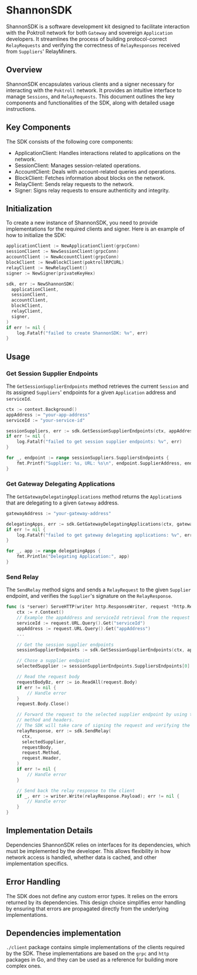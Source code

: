 # ShannonSDK
ShannonSDK is a software development kit designed to facilitate interaction with
the Poktroll network for both `Gateway` and sovereign `Application` developers.
It streamlines the process of building protocol-correct `RelayRequests` and
verifying the correctness of `RelayResponses` received from `Suppliers`' RelayMiners.

## Overview
ShannonSDK encapsulates various clients and a signer necessary for interacting
with the `Poktroll` network. It provides an intuitive interface to manage `Sessions`,
and `RelayRequests`.
This document outlines the key components and functionalities of the SDK, along
with detailed usage instructions.

## Key Components
The SDK consists of the following core components:

* ApplicationClient: Handles interactions related to applications on the network.
* SessionClient: Manages session-related operations.
* AccountClient: Deals with account-related queries and operations.
* BlockClient: Fetches information about blocks on the network.
* RelayClient: Sends relay requests to the network.
* Signer: Signs relay requests to ensure authenticity and integrity.

## Initialization
To create a new instance of ShannonSDK, you need to provide implementations for
the required clients and signer. Here is an example of how to initialize the SDK:

```go
applicationClient := NewApplicationClient(grpcConn)
sessionClient := NewSessionClient(grpcConn)
accountClient := NewAccountClient(grpcConn)
blockClient := NewBlockClient(poktrollRPCURL)
relayClient := NewRelayClient()
signer := NewSigner(privateKeyHex)

sdk, err := NewShannonSDK(
  applicationClient,
  sessionClient,
  accountClient,
  blockClient,
  relayClient,
  signer,
)
if err != nil {
    log.Fatalf("failed to create ShannonSDK: %v", err)
}
```

## Usage

### Get Session Supplier Endpoints
The `GetSessionSupplierEndpoints` method retrieves the current `Session` and its
assigned `Suppliers`' endpoints for a given `Application` address and `serviceId`.

```go
ctx := context.Background()
appAddress := "your-app-address"
serviceId := "your-service-id"

sessionSuppliers, err := sdk.GetSessionSupplierEndpoints(ctx, appAddress, serviceId)
if err != nil {
    log.Fatalf("failed to get session supplier endpoints: %v", err)
}

for _, endpoint := range sessionSuppliers.SuppliersEndpoints {
    fmt.Printf("Supplier: %s, URL: %s\n", endpoint.SupplierAddress, endpoint.Url)
}
```

### Get Gateway Delegating Applications
The `GetGatewayDelegatingApplications` method returns the `Application`s that are
delegating to a given `Gateway` address.

```go
gatewayAddress := "your-gateway-address"

delegatingApps, err := sdk.GetGatewayDelegatingApplications(ctx, gatewayAddress)
if err != nil {
    log.Fatalf("failed to get gateway delegating applications: %v", err)
}

for _, app := range delegatingApps {
    fmt.Println("Delegating Application:", app)
}
```

### Send Relay
The `SendRelay` method signs and sends a `RelayRequest` to the given `Supplier` endpoint,
and verifies the `Supplier`'s signature on the `RelayResponse`.

```go
func (s *server) ServeHTTP(writer http.ResponseWriter, request *http.Request) {
    ctx := r.Context()
    // Example the appAddress and serviceId retrieval from the request
    serviceId := request.URL.Query().Get("serviceId")
    appAddress := request.URL.Query().Get("appAddress")
    ...

    // Get the session supplier endpoints
    sessionSupplierEndpoints := sdk.GetSessionSupplierEndpoints(ctx, appAddress, serviceId)

    // Chose a supplier endpoint
    selectedSupplier := sessionSupplierEndpoints.SuppliersEndpoints[0]

    // Read the request body
    requestBodyBz, err := io.ReadAll(request.Body)
    if err != nil {
        // Handle error
    }
    request.Body.Close()

    // Forward the request to the selected supplier endpoint by using the same
    // method and headers.
    // The SDK will take care of signing the request and verifying the response.
    relayResponse, err := sdk.SendRelay(
      ctx,
      selectedSupplier,
      requestBody,
      request.Method,
      request.Header,
    )
    if err != nil {
        // Handle error
    }

    // Send back the relay response to the client
    if _, err := writer.Write(relayResponse.Payload); err != nil {
        // Handle error
    }
}
```

## Implementation Details
Dependencies
ShannonSDK relies on interfaces for its dependencies, which must be implemented
by the developer. This allows flexibility in how network access is handled,
whether data is cached, and other implementation specifics.

## Error Handling
The SDK does not define any custom error types. It relies on the errors returned
by its dependencies. This design choice simplifies error handling by ensuring
that errors are propagated directly from the underlying implementations.

## Dependencies implementation

`./client` package contains simple implementations of the clients required by
the SDK. These implementations are based on the `grpc` and `http` packages in
Go, and they can be used as a reference for building more complex ones.
